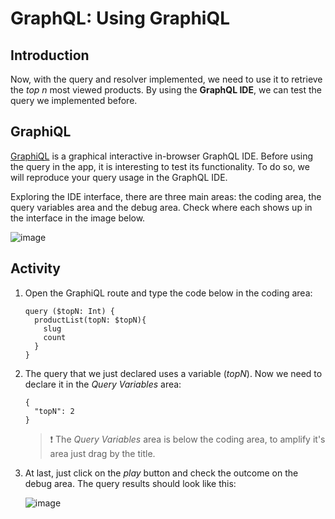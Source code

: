 # GraphQL: Using GraphiQL

## Introduction

Now, with the query and resolver implemented, we need to use it to retrieve the _top n_ most viewed products. By using the **GraphQL IDE**, we can test the query we implemented before.

## GraphiQL

[GraphiQL](https://github.com/graphql/graphiql) is a graphical interactive in-browser GraphQL IDE. Before using the query in the app, it is interesting to test its functionality. To do so, we will reproduce your query usage in the GraphQL IDE.

Exploring the IDE interface, there are three main areas: the coding area, the query variables area and the debug area. Check where each shows up in the interface in the image below.

![image](https://user-images.githubusercontent.com/43679629/83764107-e900ea80-a64f-11ea-969f-116ea896fe2d.png)

## Activity

1. Open the GraphiQL route and type the code below in the coding area:

    ```
    query ($topN: Int) {
      productList(topN: $topN){
        slug
        count
      }
    }
    ```

2. The query that we just declared uses a variable (_topN_). Now we need to declare it in the _Query Variables_ area:

    ```
    {
      "topN": 2
    }
    ```

    > :exclamation: The _Query Variables_ area is below the coding area, to amplify it's area just drag by the title.

3. At last, just click on the _play_ button and check the outcome on the debug area. The query results should look like this:

    ![image](https://user-images.githubusercontent.com/43679629/83763622-4c3e4d00-a64f-11ea-9615-435811d411c6.png)
